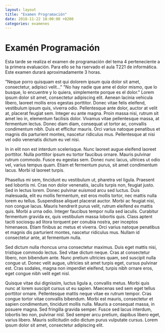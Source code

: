 ```yaml
---
layout: layout
title: "Examen Programación"
date: 2018-11-22 18:00:00 +0200
categories: examenes
---
```


<h1> Examén Programación</h1>
Esta tarde se realiza el examen de programación del tema 4 perteneciente a la primera evaluación. Para ello se ha rservado el aula T221 de informática. Este examen durará aproximadamente 3 horas.

"Neque porro quisquam est qui dolorem ipsum quia dolor sit amet, consectetur, adipisci velit..."
"No hay nadie que ame el dolor mismo, que lo busque, lo encuentre y lo quiera, simplemente porque es el dolor."
Lorem ipsum dolor sit amet, consectetur adipiscing elit. Aenean lacinia vehicula libero, laoreet mollis eros egestas porttitor. Donec vitae felis eleifend, vestibulum ipsum quis, viverra odio. Pellentesque ante dolor, auctor at velit at, placerat feugiat sem. Integer eu ante magna. Proin massa nisi, rutrum sit amet leo in, elementum facilisis dolor. Vivamus vitae pellentesque massa, at fermentum lectus. Donec diam diam, consequat ut tortor ac, convallis condimentum nibh. Duis et efficitur mauris. Orci varius natoque penatibus et magnis dis parturient montes, nascetur ridiculus mus. Pellentesque at nisi vel odio venenatis dictum eu vel nisi.

In in elit non est interdum scelerisque. Nunc laoreet augue eleifend laoreet porttitor. Nulla porttitor ipsum eu tortor faucibus ornare. Mauris pulvinar rutrum commodo. Fusce eu egestas sem. Donec nunc lacus, ultrices ut odio vel, varius tempus quam. Etiam et fermentum purus, sit amet condimentum lacus. Morbi id laoreet turpis.

Phasellus mi sem, tincidunt eu vestibulum ut, pharetra vel ligula. Praesent sed lobortis mi. Cras non dolor venenatis, iaculis turpis non, feugiat justo. Sed in lectus lorem. Donec pulvinar euismod arcu sed luctus. Duis malesuada, elit eu mollis fermentum, est eros mollis tortor, nec mattis nulla lorem eu tellus. Suspendisse aliquet placerat auctor. Morbi ac feugiat nisi, non congue lacus. Mauris hendrerit purus velit, rutrum eleifend ex mattis quis. Morbi a urna odio. Integer faucibus tempor nulla sed iaculis. Curabitur fermentum gravida ex, quis vestibulum massa lobortis quis. Class aptent taciti sociosqu ad litora torquent per conubia nostra, per inceptos himenaeos. Etiam finibus ac metus et viverra. Orci varius natoque penatibus et magnis dis parturient montes, nascetur ridiculus mus. Nullam id consectetur ante, at fermentum nulla.

Sed dictum nulla rhoncus urna consectetur maximus. Duis eget mattis nisi, tristique commodo lectus. Sed vitae dictum neque. Cras at consectetur libero, non bibendum ante. Nunc pretium ultricies quam, sed suscipit nulla congue ut. Donec velit augue, ultricies sit amet turpis eget, cursus pulvinar est. Cras sodales, magna non imperdiet eleifend, turpis nibh ornare eros, eget congue nibh velit eget nisl.

Quisque vitae dui dignissim, luctus ligula a, convallis metus. Morbi quis nunc at lorem suscipit cursus ut eu sapien. Maecenas sed sem eget tellus porttitor ornare. Pellentesque mattis neque vitae ex rutrum tempor. Cras congue tortor vitae convallis bibendum. Morbi est mauris, consectetur et sapien condimentum, tincidunt mollis nulla. Mauris a consequat massa, in posuere magna. Sed fringilla gravida semper. Fusce sed lacus interdum, lobortis leo non, pulvinar nisl. Sed semper arcu pretium, dapibus libero eget, varius libero. Mauris sollicitudin odio dictum purus vulputate cursus. Lorem ipsum dolor sit amet, consectetur adipiscing elit.
